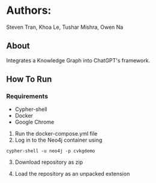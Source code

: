 # Authors:

Steven Tran, Khoa Le, Tushar Mishra, Owen Na

## About

Integrates a Knowledge Graph into ChatGPT's framework.

## How To Run

### Requirements

- Cypher-shell
- Docker
- Google Chrome

1. Run the docker-compose.yml file
2. Log in to the Neo4j container using

`cypher-shell -u neo4j -p cvkgdemo`

3. Download repository as zip

4. Load the repository as an unpacked extension
